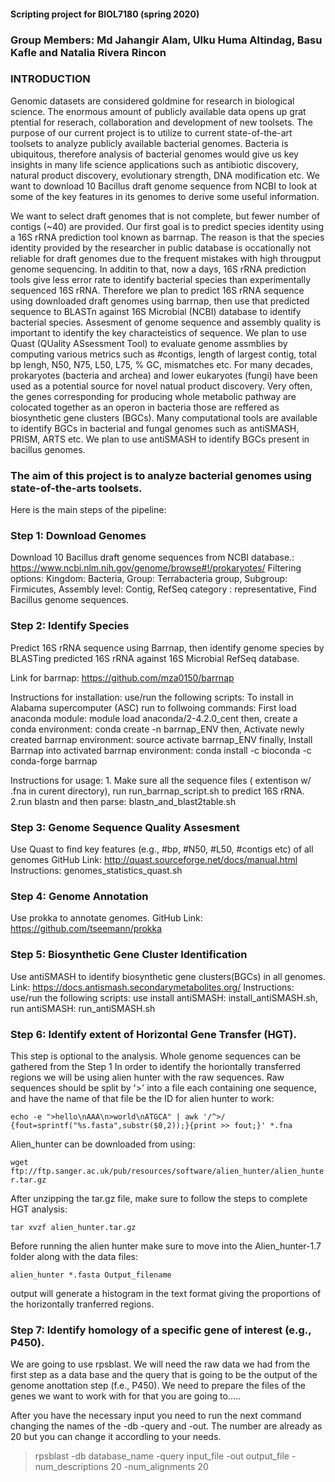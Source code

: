 #### Scripting project for BIOL7180 (spring 2020)
### Group Members: Md Jahangir Alam, Ulku Huma Altindag, Basu Kafle and Natalia Rivera Rincon

### INTRODUCTION
Genomic datasets are considered goldmine for research in biological science. The enormous amount of publicly available data opens up grat ptential for reserach, collaboration and development of new toolsets. The purpose of our current project is to utilize to current state-of-the-art toolsets to analyze publicly available bacterial genomes. Bacteria is ubiquitous, therefore analysis of bacterial genomes would give us key insights in many life science applications such as antibiotic discovery, natural product discovery, evolutionary strength, DNA modification etc. We want to download 10 Bacillus draft genome sequence from NCBI to look at some of the key features in its genomes to derive some useful information.

 We want to select draft genomes that is not complete, but fewer number of contigs (~40) are provided. Our first goal is to predict species identity using a 16S rRNA prediction tool known as barrnap. The reason is that the species identity provided by the researcher in public database is occationally not reliable for draft genomes due to the frequent mistakes with high througput genome sequencing. In additin to that, now a days, 16S rRNA prediction tools give less error rate to identify bacterial species than experimentally sequenced 16S rRNA. Therefore we plan to predict 16S rRNA sequence using downloaded draft genomes using barrnap, then use that predicted sequence to BLASTn against 16S Microbial (NCBI) database to identify bacterial species. Assesment of genome sequence and assembly quality is important to identify the key characteistics of sequence. We plan to use Quast (QUality ASsessment Tool) to evaluate genome assmblies by computing various metrics such as #contigs, length of largest contig, total bp lengh, N50, N75, L50, L75, % GC, mismatches etc. For many decades, prokaryotes (bacteria and archea) and lower eukaryotes (fungi) have been used as a potential source for novel natual product discovery. Very often, the genes corresponding for producing whole metabolic pathway are colocated together as an operon in bacteria those are reffered as biosynthetic gene clusters (BGCs). Many computational tools are available to identify BGCs in bacterial and fungal genomes such as antiSMASH, PRISM, ARTS etc. We plan to use antiSMASH to identify BGCs present in bacillus genomes.
 
 

### The aim of this project is to analyze bacterial genomes using state-of-the-arts toolsets.

Here is the main steps of the pipeline:

### Step 1: Download Genomes
Download 10 Bacillus draft genome sequences from NCBI database.: https://www.ncbi.nlm.nih.gov/genome/browse#!/prokaryotes/
Filtering options: Kingdom: Bacteria, Group: Terrabacteria group, Subgroup: Firmicutes, Assembly level: Contig, RefSeq category : representative, Find Bacillus genome sequences.

### Step 2: Identify Species
Predict 16S rRNA sequence using Barrnap, then identify genome species by BLASTing predicted 16S rRNA against 16S Microbial RefSeq database.

Link for barrnap: https://github.com/mza0150/barrnap

Instructions for installation: use/run the following scripts: To install in Alabama supercomputer (ASC) run to follwoing commands: First load anaconda module:
module load anaconda/2-4.2.0_cent
then, create a conda environment:
conda create -n barrnap_ENV
then, Activate newly created barrnap environment:
source activate barrnap_ENV
finally, Install Barrnap into activated barrnap environment:
conda install -c bioconda -c conda-forge barrnap


Instructions for usage: 1. Make sure all the sequence files ( extentison w/ .fna in curent directory), run run_barrnap_script.sh to predict 16S rRNA. 2.run blastn and then parse: blastn_and_blast2table.sh

### Step 3: Genome Sequence Quality Assesment
Use Quast to find key features (e.g., #bp, #N50, #L50, #contigs etc) of all genomes
GitHub Link: http://quast.sourceforge.net/docs/manual.html
Instructions: genomes_statistics_quast.sh

### Step 4: Genome Annotation
Use prokka to annotate genomes.
GitHub Link: https://github.com/tseemann/prokka

### Step 5: Biosynthetic Gene Cluster Identification
Use antiSMASH to identify biosynthetic gene clusters(BGCs) in all genomes.
Link: https://docs.antismash.secondarymetabolites.org/
Instructions: use/run the following scripts: use install antiSMASH: install_antiSMASH.sh, run antiSMASH: run_antiSMASH.sh

### Step 6: Identify extent of Horizontal Gene Transfer (HGT).

This step is optional to the analysis. Whole genome sequences can be gathered from the Step 1
In order to identify the horiontally transferred regions we will be using alien hunter with the raw sequences. Raw sequences should be split by '>' into a file each containing one sequence, and have the name of that file be the ID for alien hunter to work:

```echo -e ">hello\nAAA\n>world\nATGCA" | awk '/^>/ {fout=sprintf("%s.fasta",substr($0,2));}{print >> fout;}' *.fna```

Alien_hunter can be downloaded from using: 

```wget ftp://ftp.sanger.ac.uk/pub/resources/software/alien_hunter/alien_hunter.tar.gz```

After unzipping the tar.gz file, make sure to follow the steps to complete HGT analysis:

```tar xvzf alien_hunter.tar.gz```

Before running the alien hunter make sure to move into the Alien_hunter-1.7 folder along with the data files:

```alien_hunter *.fasta Output_filename```

output will generate a histogram in the text format giving the proportions of the horizontally tranferred regions. 


### Step 7: Identify homology of a specific gene of interest (e.g., P450).
We are going to use rpsblast. We will need the raw data we had from the first step as a data base and the query that is going to be the output of the genome anottation step (f.e., P450).
We need to prepare the files of the genes we want to work with for that you are going to.....


After you have the necessary input you need to run the next command changing the names of the -db -query and -out. The number are already as 20 but you can change it accordling to your needs.  

>rpsblast -db database_name -query input_file -out output_file -num_descriptions 20 -num_alignments 20
